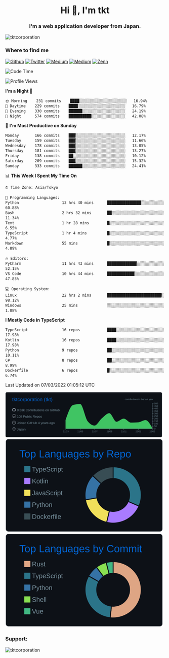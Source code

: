 <h1 align="center">Hi 👋, I'm tkt</h1>
<h3 align="center">I'm a web application developer from Japan.</h3>

<p align="left"> <img src="https://komarev.com/ghpvc/?username=tktcorporation&label=Profile%20views&color=0e75b6&style=flat" alt="tktcorporation" /> </p>

<h3>Where to find me</h3>
<p>
<a href="https://github.com/tktcorporation" target="_blank"><img alt="Github" src="https://img.shields.io/badge/GitHub-%2312100E.svg?&style=for-the-badge&logo=Github&logoColor=white" /></a>
<a href="https://twitter.com/tktcorporation" target="_blank"><img alt="Twitter" src="https://img.shields.io/badge/twitter-%231DA1F2.svg?&style=for-the-badge&logo=twitter&logoColor=white" /></a>
<a href="https://www.linkedin.com/in/tktcorporation" target="_blank"><img alt="Medium" src="https://img.shields.io/badge/linkdin-0a66c2.svg?&style=for-the-badge&logo=linkedin&logoColor=white" /></a>
<a href="https://qiita.com/tktcorporation" target="_blank"><img alt="Medium" src="https://img.shields.io/badge/qiita-55C500.svg?&style=for-the-badge&logo=qiita&logoColor=white" /></a>
<a href="https://zenn.dev/tktcorporation" target="_blank"><img alt="Zenn" src="https://img.shields.io/badge/Zenn-3EA8FF.svg?&style=for-the-badge&logo=Zenn&logoColor=white" /></a>
</p>
  
<!--START_SECTION:waka-->
![Code Time](http://img.shields.io/badge/Code%20Time-196%20hrs%208%20mins-blue)

![Profile Views](http://img.shields.io/badge/Profile%20Views-8-blue)

**I'm a Night 🦉** 

```text
🌞 Morning    231 commits    ████░░░░░░░░░░░░░░░░░░░░░   16.94% 
🌆 Daytime    229 commits    ████░░░░░░░░░░░░░░░░░░░░░   16.79% 
🌃 Evening    330 commits    ██████░░░░░░░░░░░░░░░░░░░   24.19% 
🌙 Night      574 commits    ██████████░░░░░░░░░░░░░░░   42.08%

```
📅 **I'm Most Productive on Sunday** 

```text
Monday       166 commits    ███░░░░░░░░░░░░░░░░░░░░░░   12.17% 
Tuesday      159 commits    ███░░░░░░░░░░░░░░░░░░░░░░   11.66% 
Wednesday    178 commits    ███░░░░░░░░░░░░░░░░░░░░░░   13.05% 
Thursday     181 commits    ███░░░░░░░░░░░░░░░░░░░░░░   13.27% 
Friday       138 commits    ██░░░░░░░░░░░░░░░░░░░░░░░   10.12% 
Saturday     209 commits    ███░░░░░░░░░░░░░░░░░░░░░░   15.32% 
Sunday       333 commits    ██████░░░░░░░░░░░░░░░░░░░   24.41%

```


📊 **This Week I Spent My Time On** 

```text
⌚︎ Time Zone: Asia/Tokyo

💬 Programming Languages: 
Python                   13 hrs 40 mins      ███████████████░░░░░░░░░░   60.88% 
Bash                     2 hrs 32 mins       ██░░░░░░░░░░░░░░░░░░░░░░░   11.34% 
Text                     1 hr 28 mins        █░░░░░░░░░░░░░░░░░░░░░░░░   6.55% 
TypeScript               1 hr 4 mins         █░░░░░░░░░░░░░░░░░░░░░░░░   4.77% 
Markdown                 55 mins             █░░░░░░░░░░░░░░░░░░░░░░░░   4.09%

🔥 Editors: 
PyCharm                  11 hrs 43 mins      █████████████░░░░░░░░░░░░   52.15% 
VS Code                  10 hrs 44 mins      ████████████░░░░░░░░░░░░░   47.85%

💻 Operating System: 
Linux                    22 hrs 2 mins       ████████████████████████░   98.12% 
Windows                  25 mins             ░░░░░░░░░░░░░░░░░░░░░░░░░   1.88%

```

**I Mostly Code in TypeScript** 

```text
TypeScript               16 repos            ████░░░░░░░░░░░░░░░░░░░░░   17.98% 
Kotlin                   16 repos            ████░░░░░░░░░░░░░░░░░░░░░   17.98% 
Python                   9 repos             ██░░░░░░░░░░░░░░░░░░░░░░░   10.11% 
C#                       8 repos             ██░░░░░░░░░░░░░░░░░░░░░░░   8.99% 
Dockerfile               6 repos             █░░░░░░░░░░░░░░░░░░░░░░░░   6.74%

```



 Last Updated on 07/03/2022 01:05:12 UTC
<!--END_SECTION:waka-->

[![](https://raw.githubusercontent.com/tktcorporation/tktcorporation/master/profile-summary-card-output/github_dark/0-profile-details.svg)](https://github.com/vn7n24fzkq/github-profile-summary-cards)
[![](https://raw.githubusercontent.com/tktcorporation/tktcorporation/master/profile-summary-card-output/github_dark/1-repos-per-language.svg)](https://github.com/vn7n24fzkq/github-profile-summary-cards) [![](https://raw.githubusercontent.com/tktcorporation/tktcorporation/master/profile-summary-card-output/github_dark/2-most-commit-language.svg)](https://github.com/vn7n24fzkq/github-profile-summary-cards)

<h3 align="left">Support:</h3>
<p><a href="https://www.buymeacoffee.com/tktcorporation"> <img align="left" src="https://cdn.buymeacoffee.com/buttons/v2/default-yellow.png" height="50" width="210" alt="tktcorporation" /></a></p><br><br>
